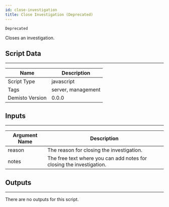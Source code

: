 ```yaml
---
id: close-investigation
title: Close Investigation (Deprecated)
---
```


`Deprecated`

Closes an investigation.

## Script Data
---

| **Name** | **Description** |
| --- | --- |
| Script Type | javascript |
| Tags | server, management |
| Demisto Version | 0.0.0 |

## Inputs
---

| **Argument Name** | **Description** |
| --- | --- |
| reason | The reason for closing the investigation. |
| notes | The free text where you can add notes for closing the investigation. |

## Outputs
---
There are no outputs for this script.
